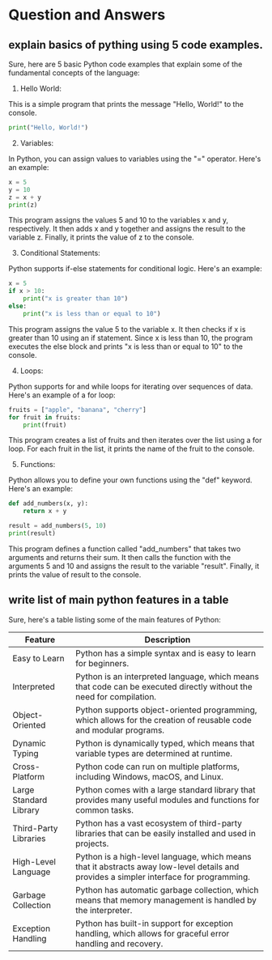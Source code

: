 # Question and Answers

## explain basics of pything using 5 code examples.

Sure, here are 5 basic Python code examples that explain some of the fundamental concepts of the language:

1. Hello World:

This is a simple program that prints the message "Hello, World!" to the console.

```python
print("Hello, World!")
```

2. Variables:

In Python, you can assign values to variables using the "=" operator. Here's an example:

```python
x = 5
y = 10
z = x + y
print(z)
```

This program assigns the values 5 and 10 to the variables x and y, respectively. It then adds x and y together and assigns the result to the variable z. Finally, it prints the value of z to the console.

3. Conditional Statements:

Python supports if-else statements for conditional logic. Here's an example:

```python
x = 5
if x > 10:
    print("x is greater than 10")
else:
    print("x is less than or equal to 10")
```

This program assigns the value 5 to the variable x. It then checks if x is greater than 10 using an if statement. Since x is less than 10, the program executes the else block and prints "x is less than or equal to 10" to the console.

4. Loops:

Python supports for and while loops for iterating over sequences of data. Here's an example of a for loop:

```python
fruits = ["apple", "banana", "cherry"]
for fruit in fruits:
    print(fruit)
```

This program creates a list of fruits and then iterates over the list using a for loop. For each fruit in the list, it prints the name of the fruit to the console.

5. Functions:

Python allows you to define your own functions using the "def" keyword. Here's an example:

```python
def add_numbers(x, y):
    return x + y

result = add_numbers(5, 10)
print(result)
```

This program defines a function called "add_numbers" that takes two arguments and returns their sum. It then calls the function with the arguments 5 and 10 and assigns the result to the variable "result". Finally, it prints the value of result to the console.

## write list of main python features in a table

Sure, here's a table listing some of the main features of Python:

| Feature | Description |
| --- | --- |
| Easy to Learn | Python has a simple syntax and is easy to learn for beginners. |
| Interpreted | Python is an interpreted language, which means that code can be executed directly without the need for compilation. |
| Object-Oriented | Python supports object-oriented programming, which allows for the creation of reusable code and modular programs. |
| Dynamic Typing | Python is dynamically typed, which means that variable types are determined at runtime. |
| Cross-Platform | Python code can run on multiple platforms, including Windows, macOS, and Linux. |
| Large Standard Library | Python comes with a large standard library that provides many useful modules and functions for common tasks. |
| Third-Party Libraries | Python has a vast ecosystem of third-party libraries that can be easily installed and used in projects. |
| High-Level Language | Python is a high-level language, which means that it abstracts away low-level details and provides a simpler interface for programming. |
| Garbage Collection | Python has automatic garbage collection, which means that memory management is handled by the interpreter. |
| Exception Handling | Python has built-in support for exception handling, which allows for graceful error handling and recovery. |
